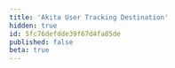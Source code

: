 ```yaml
---
title: 'Akita User Tracking Destination'
hidden: true
id: 5fc76defdde39f67d4fa85de
published: false
beta: true
---
```

